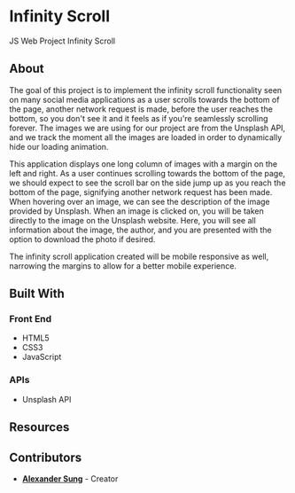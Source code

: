 # Infinity Scroll
JS Web Project Infinity Scroll

## About
The goal of this project is to implement the infinity scroll functionality seen on many social media applications as a user scrolls towards the bottom of the page, another network request is made, before the user reaches the bottom, so you don't see it and it feels as if you're seamlessly scrolling forever. The images we are using for our project are from the Unsplash API, and we track the moment all the images are loaded in order to dynamically hide our loading animation. 

This application displays one long column of images with a margin on the left and right. As a user continues scrolling towards the bottom of the page, we should expect to see the scroll bar on the side jump up as you reach the bottom of the page, signifying another network request has been made. When hovering over an image, we can see the description of the image provided by Unsplash. When an image is clicked on, you will be taken directly to the image on the Unsplash website. Here, you will see all information about the image, the author, and you are presented with the option to download the photo if desired. 

The infinity scroll application created will be mobile responsive as well, narrowing the margins to allow for a better mobile experience. 

## Built With

### Front End
 - HTML5
 - CSS3
 - JavaScript

### APIs
 - Unsplash API

## Resources

## Contributors
 - [**Alexander Sung**](https://github.com/alsung) - Creator